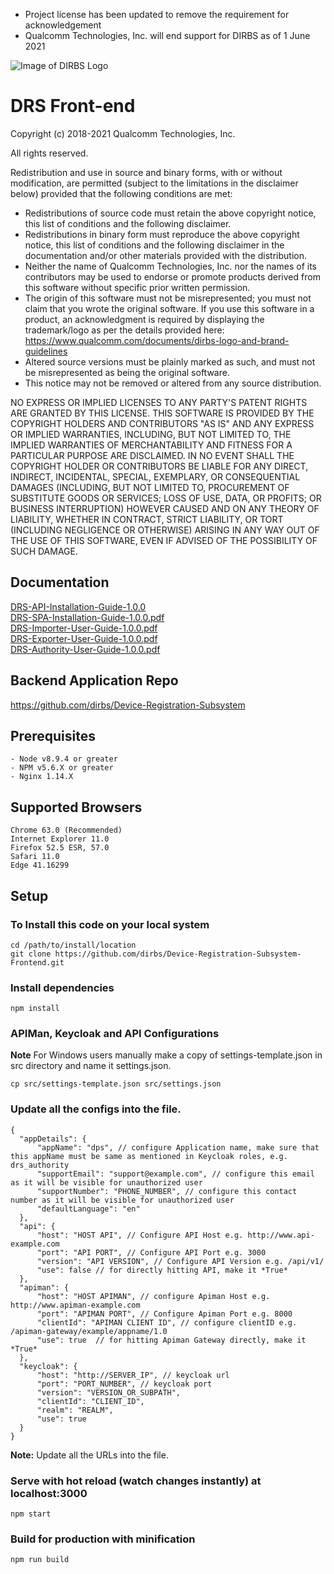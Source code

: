 * Project license has been updated to remove the requirement for acknowledgement
* Qualcomm Technologies, Inc. will end support for DIRBS as of 1 June 2021

![Image of DIRBS Logo](https://avatars0.githubusercontent.com/u/42587891?s=100&v=4)

# DRS Front-end
Copyright (c) 2018-2021 Qualcomm Technologies, Inc.

All rights reserved.

Redistribution and use in source and binary forms, with or without modification, are permitted (subject to the limitations in the disclaimer below) provided that the following conditions are met:

* Redistributions of source code must retain the above copyright notice, this list of conditions and the following disclaimer.
* Redistributions in binary form must reproduce the above copyright notice, this list of conditions and the following disclaimer in the documentation and/or other materials provided with the distribution.
* Neither the name of Qualcomm Technologies, Inc. nor the names of its contributors may be used to endorse or promote products derived from this software without specific prior written permission.
* The origin of this software must not be misrepresented; you must not claim that you wrote the original software. If you use this software in a product, an acknowledgment is required by displaying the trademark/logo as per the details provided here: https://www.qualcomm.com/documents/dirbs-logo-and-brand-guidelines
* Altered source versions must be plainly marked as such, and must not be misrepresented as being the original software.
* This notice may not be removed or altered from any source distribution.

NO EXPRESS OR IMPLIED LICENSES TO ANY PARTY'S PATENT RIGHTS ARE GRANTED BY THIS LICENSE. THIS SOFTWARE IS PROVIDED BY THE COPYRIGHT HOLDERS AND CONTRIBUTORS "AS IS" AND ANY EXPRESS OR IMPLIED WARRANTIES, INCLUDING, BUT NOT LIMITED TO, THE IMPLIED WARRANTIES OF MERCHANTABILITY AND FITNESS FOR A PARTICULAR PURPOSE ARE DISCLAIMED. IN NO EVENT SHALL THE COPYRIGHT HOLDER OR CONTRIBUTORS BE LIABLE FOR ANY DIRECT, INDIRECT, INCIDENTAL, SPECIAL, EXEMPLARY, OR CONSEQUENTIAL DAMAGES (INCLUDING, BUT NOT LIMITED TO, PROCUREMENT OF SUBSTITUTE GOODS OR SERVICES; LOSS OF USE, DATA, OR PROFITS; OR BUSINESS INTERRUPTION) HOWEVER CAUSED AND ON ANY THEORY OF LIABILITY, WHETHER IN CONTRACT, STRICT LIABILITY, OR TORT (INCLUDING NEGLIGENCE OR OTHERWISE) ARISING IN ANY WAY OUT OF THE USE OF THIS SOFTWARE, EVEN IF ADVISED OF THE POSSIBILITY OF SUCH DAMAGE.


## Documentation
[DRS-API-Installation-Guide-1.0.0](https://github.com/dirbs/Documentation/blob/master/Device-Registration-Subsystem/DRS-API-Installation-Guide-1.0.0.pdf)<br />
[DRS-SPA-Installation-Guide-1.0.0.pdf](https://github.com/dirbs/Documentation/blob/master/Device-Registration-Subsystem/DRS-SPA-Installation-Guide-1.0.0.pdf)<br />
[DRS-Importer-User-Guide-1.0.0.pdf](https://github.com/dirbs/Documentation/blob/master/Device-Registration-Subsystem/DRS-Importer-User-Guide-1.0.0.pdf)<br />
[DRS-Exporter-User-Guide-1.0.0.pdf](https://github.com/dirbs/Documentation/blob/master/Device-Registration-Subsystem/DRS-Exporter-User-Guide-1.0.0.pdf)<br />
[DRS-Authority-User-Guide-1.0.0.pdf](https://github.com/dirbs/Documentation/blob/master/Device-Registration-Subsystem/DRS-Authority-User-Guide-1.0.0.pdf)<br />

## Backend Application Repo
https://github.com/dirbs/Device-Registration-Subsystem

## Prerequisites
```
- Node v8.9.4 or greater
- NPM v5.6.X or greater
- Nginx 1.14.X
```

## Supported Browsers
```
Chrome 63.0 (Recommended)
Internet Explorer 11.0
Firefox 52.5 ESR, 57.0
Safari 11.0
Edge 41.16299
```

## Setup

### To Install this code on your local system
```
cd /path/to/install/location
git clone https://github.com/dirbs/Device-Registration-Subsystem-Frontend.git
```

### Install dependencies
```
npm install
```

### APIMan, Keycloak and API Configurations

**Note** For Windows users manually make a copy of settings-template.json in src directory and name it settings.json.

```
cp src/settings-template.json src/settings.json
```

### Update all the configs into the file.
```
{
  "appDetails": {
      "appName": "dps", // configure Application name, make sure that this appName must be same as mentioned in Keycloak roles, e.g. drs_authority
      "supportEmail": "support@example.com", // configure this email as it will be visible for unauthorized user
      "supportNumber": "PHONE_NUMBER", // configure this contact number as it will be visible for unauthorized user
      "defaultLanguage": "en"
  },
  "api": {
      "host": "HOST API", // Configure API Host e.g. http://www.api-example.com
      "port": "API PORT", // Configure API Port e.g. 3000
      "version": "API VERSION", // Configure API Version e.g. /api/v1/
      "use": false // for directly hitting API, make it *True*
  },
  "apiman": {
      "host": "HOST APIMAN", // configure Apiman Host e.g. http://www.apiman-example.com
      "port": "APIMAN PORT", // Configure Apiman Port e.g. 8000
      "clientId": "APIMAN CLIENT ID", // configure clientID e.g. /apiman-gateway/example/appname/1.0
      "use": true  // for hitting Apiman Gateway directly, make it *True*
  },
  "keycloak": {
      "host": "http://SERVER_IP", // keycloak url
      "port": "PORT_NUMBER", // keycloak port
      "version": "VERSION_OR_SUBPATH",
      "clientId": "CLIENT_ID",
      "realm": "REALM",
      "use": true 
  }
}
```

**Note:** Update all the URLs into the file.

### Serve with hot reload (watch changes instantly) at localhost:3000
```
npm start
```

### Build for production with minification
```
npm run build
```
